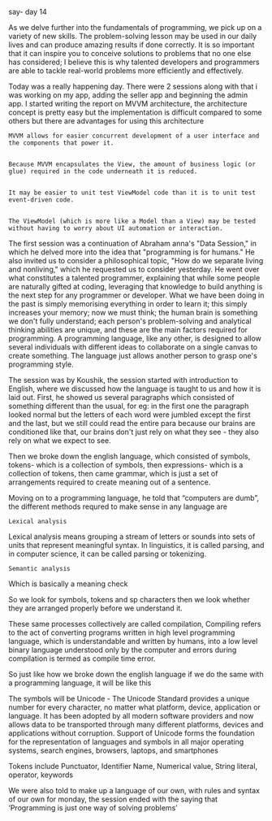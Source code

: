 say- day 14

As we delve further into the fundamentals of programming, we pick up on a variety of new skills. The problem-solving lesson may be used in our daily lives and can produce amazing results if done correctly. It is so important that it can inspire you to conceive solutions to problems that no one else has considered; I believe this is why talented developers and programmers are able to tackle real-world problems more efficiently and effectively.

Today was a really happening day. There were 2 sessions along with that i was working on my app, adding the seller app and beginning the admin app. I started writing the report on MVVM architecture, the architecture concept is pretty easy but the implementation is difficult compared to some others but there are advantages for using this architecture 

    MVVM allows for easier concurrent development of a user interface and the components that power it.


    Because MVVM encapsulates the View, the amount of business logic (or glue) required in the code underneath it is reduced.


    It may be easier to unit test ViewModel code than it is to unit test event-driven code.


    The ViewModel (which is more like a Model than a View) may be tested without having to worry about UI automation or interaction.



The first session was a continuation of Abraham anna's "Data Session," in which he delved more into the idea that "programming is for humans." He also invited us to consider a philosophical topic, "How do we separate living and nonliving," which he requested us to consider yesterday. He went over what constitutes a talented programmer, explaining that while some people are naturally gifted at coding, leveraging that knowledge to build anything is the next step for any programmer or developer. What we have been doing in the past is simply memorising everything in order to learn it; this simply increases your memory; now we must think; the human brain is something we don't fully understand; each person's problem-solving and analytical thinking abilities are unique, and these are the main factors required for programming. A programming language, like any other, is designed to allow several individuals with different ideas to collaborate on a single canvas to create something. The language just allows another person to grasp one's programming style. 

The session was by Koushik, the session started with introduction to English, where we discussed how the language is taught to us and how it is laid out. First, he showed us several paragraphs which consisted of something different than the usual, for eg: in the first one the paragraph looked normal but the letters of each word were jumbled except the first and the last, but we still could read the entire para because our brains are conditioned like that,  our brains don't just rely on what they see - they also rely on what we expect to see.  

Then we broke down the english language, which consisted of symbols, tokens- which is a collection of symbols, then expressions- which is a collection of tokens, then came grammar, which is just a set of arrangements required to create meaning out of a sentence. 

Moving on to a programming language, he told that “computers are dumb”, the different methods requred to make sense in any language are 

    Lexical analysis

Lexical analysis means grouping a stream of letters or sounds into sets of units that represent meaningful syntax. In linguistics, it is called parsing, and in computer science, it can be called parsing or tokenizing.

    Semantic analysis

Which is basically a meaning check 

      

So we look for symbols, tokens and sp characters then we look whether they are arranged properly before we understand it. 

These same processes collectively are called compilation, Compiling refers to the act of converting programs written in high level programming language, which is understandable and written by humans, into a low level binary language understood only by the computer and errors during compilation is termed as compile time error. 

So just like how we broke down the english language if we do the same with a programming language, it will be like this

The symbols will be Unicode - The Unicode Standard provides a unique number for every character, no matter what platform, device, application or language. It has been adopted by all modern software providers and now allows data to be transported through many different platforms, devices and applications without corruption. Support of Unicode forms the foundation for the representation of languages and symbols in all major operating systems, search engines, browsers, laptops, and smartphones

Tokens include Punctuator, Identifier Name, Numerical value, String literal, operator, keywords

We were also told to make up a language of our own, with rules and syntax of our own for monday, the session ended with the saying that ‘Programming is just one way of solving problems’ 


